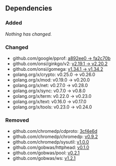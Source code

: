 

## Dependencies

### Added
_Nothing has changed._

### Changed
- github.com/google/pprof: [a892ee0 → fa2c70b](https://github.com/google/pprof/compare/a892ee0...fa2c70b)
- github.com/onsi/ginkgo/v2: [v2.19.1 → v2.20.2](https://github.com/onsi/ginkgo/compare/v2.19.1...v2.20.2)
- github.com/onsi/gomega: [v1.34.1 → v1.34.2](https://github.com/onsi/gomega/compare/v1.34.1...v1.34.2)
- golang.org/x/crypto: v0.25.0 → v0.26.0
- golang.org/x/mod: v0.19.0 → v0.20.0
- golang.org/x/net: v0.27.0 → v0.28.0
- golang.org/x/sync: v0.7.0 → v0.8.0
- golang.org/x/term: v0.22.0 → v0.23.0
- golang.org/x/text: v0.16.0 → v0.17.0
- golang.org/x/tools: v0.23.0 → v0.24.0

### Removed
- github.com/chromedp/cdproto: [3cf4e6d](https://github.com/chromedp/cdproto/tree/3cf4e6d)
- github.com/chromedp/chromedp: [v0.9.2](https://github.com/chromedp/chromedp/tree/v0.9.2)
- github.com/chromedp/sysutil: [v1.0.0](https://github.com/chromedp/sysutil/tree/v1.0.0)
- github.com/gobwas/httphead: [v0.1.0](https://github.com/gobwas/httphead/tree/v0.1.0)
- github.com/gobwas/pool: [v0.2.1](https://github.com/gobwas/pool/tree/v0.2.1)
- github.com/gobwas/ws: [v1.2.1](https://github.com/gobwas/ws/tree/v1.2.1)
